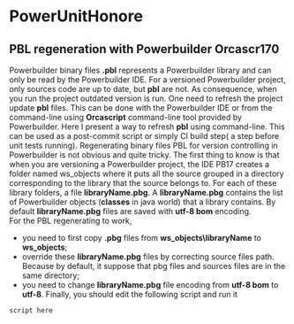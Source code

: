 # PowerUnitHonore
## PBL regeneration with Powerbuilder Orcascr170
Powerbuilder binary files **.pbl**  represents a Powerbuilder library and can only be read by the Powerbuilder IDE.
For a  versioned Powerbuilder project, only sources code are up to date, but **pbl** are not. As consequence, when you run the project outdated version is run.
One need to refresh the project update **pbl** files. This can be done with the Powerbuilder IDE or from the command-line using **Orcascript** command-line tool provided by Powerbuilder.
Here I present a way to refresh **pbl** using command-line. This can be used as a post-commit script or simply CI build step( a step before unit tests running).
Regenerating binary files PBL for version controlling in Powerbuilder is not obvious and quite tricky.
The first thing to know is that when you are versioning a Powerbuilder project, the IDE PB17 creates a folder named ws_objects where it puts all the source grouped in a directory corresponding to the library that the source belongs to.
For each of these library folders, a file  **libraryName.pbg**. A  **libraryName.pbg** contains the list of Powerbuilder objects (**classes** in java world) that a library contains. 
By default **libraryName.pbg** files are saved with **utf-8 bom** encoding.  
For the PBL regenerating to work,
  - you need  to first copy **.pbg** files  from **ws_objects\libraryName** to **ws_objects**;
  - override these  **libraryName.pbg** files by correcting source files path. Because by default, it suppose that pbg files and sources files are in the same directory;
  - you need to change **libraryName.pbg** file encoding from **utf-8 bom** to **utf-8**.
Finally, you should edit the following script and run it
```Powerbuilder
script here
```
